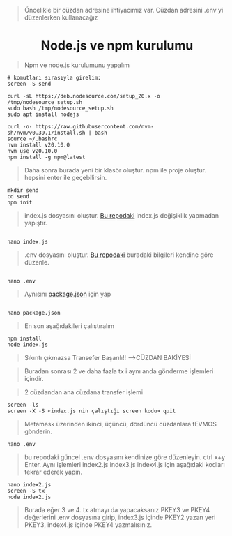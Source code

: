 >Öncelikle bir cüzdan adresine ihtiyacımız var. Cüzdan adresini .env yi düzenlerken kullanacağız
<h1 align="center">Node.js ve npm kurulumu </h1>

> Npm ve node.js kurulumunu yapalım

```
# komutları sırasıyla girelim:
screen -S send

curl -sL https://deb.nodesource.com/setup_20.x -o /tmp/nodesource_setup.sh
sudo bash /tmp/nodesource_setup.sh
sudo apt install nodejs

curl -o- https://raw.githubusercontent.com/nvm-sh/nvm/v0.39.1/install.sh | bash
source ~/.bashrc
nvm install v20.10.0
nvm use v20.10.0
npm install -g npm@latest

```


> Daha sonra burada yeni bir klasör oluştur. npm ile proje oluştur. hepsini enter ile geçebilirsin.

```
mkdir send
cd send
npm init

```

> index.js dosyasını oluştur.  [Bu repodaki](https://github.com/ruesandora/Airchains/blob/main/tx_kasma_2/index.js) index.js değişiklik yapmadan yapıştır.

```

nano index.js

```
> .env dosyasını oluştur.  [Bu repodaki](https://github.com/ruesandora/Airchains/blob/main/tx_kasma_2/.env) buradaki bilgileri kendine göre düzenle.

```

nano .env

```

> Aynısını [package.json](https://github.com/ruesandora/Airchains/blob/main/tx_kasma_2/package.json) için yap

```

nano package.json

```

> En son aşağıdakileri çalıştıralım

```
npm install
node index.js

```

> Sıkıntı çıkmazsa Transefer Başarılı!! -->CÜZDAN BAKİYESİ

> Buradan sonrası 2 ve daha fazla tx i aynı anda gönderme işlemleri içindir.

> 2  cüzdandan ana cüzdana transfer işlemi

```
screen -ls
screen -X -S <index.js nin çalıştığı screen kodu> quit

```

> Metamask üzerinden ikinci, üçüncü, dördüncü cüzdanlara tEVMOS gönderin.

```
nano .env

```
> bu repodaki güncel .env dosyasını kendinize göre düzenleyin. ctrl x+y Enter. Aynı işlemleri index2.js index3.js index4.js için aşağıdaki kodları tekrar ederek yapın.

```
nano index2.js
screen -S tx
node index2.js

```

> Burada eğer 3 ve 4. tx atmayı da yapacaksanız PKEY3 ve PKEY4 değerlerini .env dosyasına girip, index3.js içinde PKEY2 yazan yeri PKEY3, index4.js içinde PKEY4 yazmalısınız.

